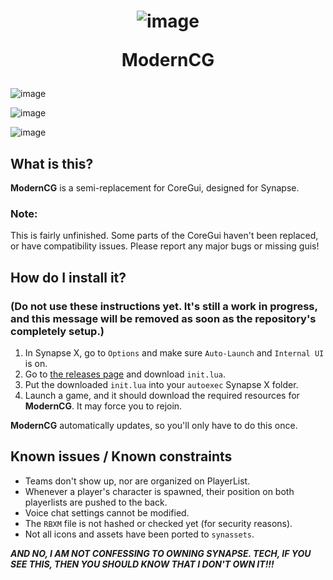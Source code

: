 <h1 align="center">

![image](https://user-images.githubusercontent.com/101374892/184504663-f49c4236-346b-43aa-bcaf-5bc6ac07b7a2.png)

ModernCG

</h1>

![image](https://user-images.githubusercontent.com/101374892/184505105-6ab1b92b-ed29-49ce-9347-3975299fa143.png)

![image](https://user-images.githubusercontent.com/101374892/184505115-2a2536aa-01f6-4b46-82ca-a75f1dbf04ca.png)

![image](https://user-images.githubusercontent.com/101374892/184505122-eb1e7679-403b-4a7b-9a81-f056175f4802.png)


## What is this?

**ModernCG** is a semi-replacement for CoreGui, designed for Synapse.

### Note:
This is fairly unfinished. Some parts of the CoreGui haven't been replaced, or have compatibility issues. Please report any major bugs or missing guis!

## How do I install it?

### (Do not use these instructions yet. It's still a work in progress, and this message will be removed as soon as the repository's completely setup.)

1. In Synapse X, go to `Options` and make sure `Auto-Launch` and `Internal UI` is on.
2. Go to [the releases page](https://github.com/raymonable/ModernCG/releases) and download `init.lua`.
3. Put the downloaded `init.lua` into your `autoexec` Synapse X folder.
4. Launch a game, and it should download the required resources for **ModernCG**. It may force you to rejoin.

**ModernCG** automatically updates, so you'll only have to do this once.

## Known issues / Known constraints

- Teams don't show up, nor are organized on PlayerList.
- Whenever a player's character is spawned, their position on both playerlists are pushed to the back.
- Voice chat settings cannot be modified.
- The `RBXM` file is not hashed or checked yet (for security reasons).
- Not all icons and assets have been ported to `synassets`.

***AND NO, I AM NOT CONFESSING TO OWNING SYNAPSE. TECH, IF YOU SEE THIS, THEN YOU SHOULD KNOW THAT I DON'T OWN IT!!!***

